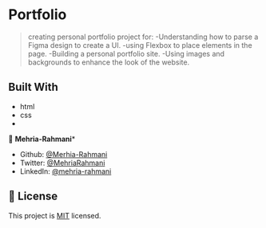

# Portfolio

> creating personal portfolio project for:
-Understanding how to parse a Figma design to create a UI.
-using Flexbox to place elements in the page.
-Building a personal portfolio site.
-Using images and backgrounds to enhance the look of the website.


## Built With

- html
- css
- 
👤 **Mehria-Rahmani***
- Github: [@Merhia-Rahmani](https://github.com/Mehria-Rahmani)
- Twitter: [@MehriaRahmani](https://twitter.com/MehriaRahmani?t=QwKwWXTVBZthv4sUrOXtfQ&s=08)
- LinkedIn: [@mehria-rahmani](https://www.linkedin.com/in/mehria-rahmani-379211222) 

## 📝 License

This project is [MIT](./MIT.md) licensed.
